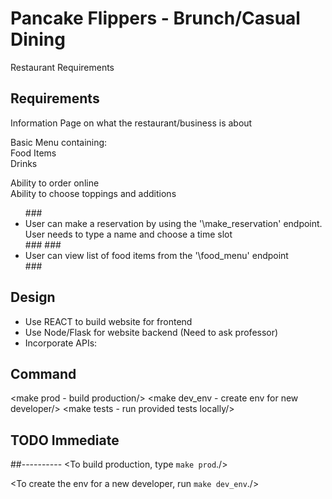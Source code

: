 # Pancake Flippers - Brunch/Casual Dining 
Restaurant Requirements
## Requirements
Information Page on what the restaurant/business is about  

Basic Menu containing:  
        Food Items  
        Drinks  

Ability to order online  
Ability to choose toppings and additions  
  
<ul>
    ###<Create Data:/>
	<li>User can make a reservation by using the '\make_reservation' endpoint. User needs to type a name and choose a time slot</li>
	###<Update Data/> 
	###<Read Data:/>
	<li>User can view list of food items from the '\food_menu' endpoint</li>
	###<Delete Data/>
</ul>

## Design
<ul>
<li>Use REACT to build website for frontend</li>
<li>Use Node/Flask for website backend (Need to ask professor)</li>
<li>Incorporate APIs:</li>
	 <Reservation services utilizing Calenders, etc./>
	 <Location services from Google/>
	 <Credit/Debit Card payment/>
	 <Paypal service/>
</ul>

## Command
<make prod - build production/>
<make dev_env - create env for new developer/>
<make tests - run provided tests locally/>


## TODO Immediate
<Homepage/>

##----------
<To build production, type `make prod`./>

<To create the env for a new developer, run `make dev_env`./>
